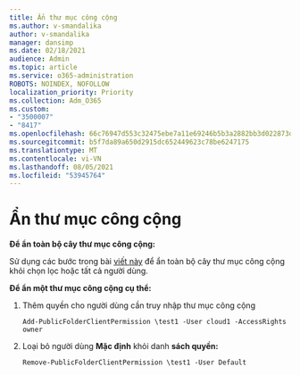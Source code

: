 ```yaml
---
title: Ẩn thư mục công cộng
ms.author: v-smandalika
author: v-smandalika
manager: dansimp
ms.date: 02/18/2021
audience: Admin
ms.topic: article
ms.service: o365-administration
ROBOTS: NOINDEX, NOFOLLOW
localization_priority: Priority
ms.collection: Adm_O365
ms.custom:
- "3500007"
- "8417"
ms.openlocfilehash: 66c76947d553c32475ebe7a11e69246b5b3a2882bb3d022873d85b93b3e87887
ms.sourcegitcommit: b5f7da89a650d2915dc652449623c78be6247175
ms.translationtype: MT
ms.contentlocale: vi-VN
ms.lasthandoff: 08/05/2021
ms.locfileid: "53945764"
---
```

# <a name="hide-public-folders"></a>Ẩn thư mục công cộng

**Để ẩn toàn bộ cây thư mục công cộng:**

Sử dụng các bước trong bài [viết này](https://aka.ms/ControlPF) để ẩn toàn bộ cây thư mục công cộng khỏi chọn lọc hoặc tất cả người dùng.

**Để ẩn một thư mục công cộng cụ thể:**

1. Thêm quyền cho người dùng cần truy nhập thư mục công cộng

    `Add-PublicFolderClientPermission \test1 -User cloud1 -AccessRights owner`

2. Loại bỏ người dùng **Mặc định** khỏi danh **sách quyền:**

    `Remove-PublicFolderClientPermission \test1 -User Default`
